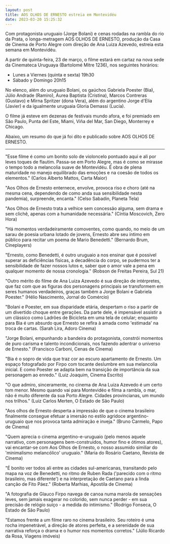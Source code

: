 ```yaml
---
layout: post
title: AOS OLHOS DE ERNESTO estreia em Montevidéu
date: 2023-03-20 15:25:32
---
```

Com protagonista uruguaio (Jorge Bolani) e cenas rodadas na rambla do rio da Prata, o longa-metragem AOS OLHOS DE ERNESTO, produção da Casa de Cinema de Porto Alegre com direção de Ana Luiza Azevedo, estreia esta semana em Montevidéu.

A partir de quinta-feira, 23 de março, o filme estará em cartaz na nova sede da Cinemateca Uruguaya (Bartolomé Mitre 1236), nos seguintes horários:

* Lunes a Viernes (quinta e sexta) 19h30
* Sábado y Domingo 20h15

No elenco, além do uruguaio Bolani, os gaúchos Gabriela Poester (Bia), Júlio Andrade (Ramiro), Áurea Baptista (Cristina), Marcos Contreras (Gustavo) e Mirna Spritzer (dona Vera), além do argentino Jorge d'Elia (Javier) e da igualmente uruguaia Gloria Demassi (Lucía).

O filme já esteve em dezenas de festivais mundo afora, e foi premiado em São Paulo, Punta del Este, Miami, Viña del Mar, San Diego, Monterrey e Chicago.

Abaixo, um resumo do que já foi dito e publicado sobre AOS OLHOS DE ERNESTO.

- - -

"Esse filme é como um bonito solo de violoncelo pontuado aqui e ali por leves toques de flautim. Passa-se em Porto Alegre, mas é como se mirasse o tempo todo a melancolia suave de Montevidéu. É obra de plena maturidade no manejo equilibrado das emoções e na coesão de todos os elementos." (Carlos Alberto Mattos, Carta Maior)

"Aos Olhos de Ernesto enternece, envolve, provoca riso e choro (até na mesma cena, dependendo de como anda sua sensibilidade nesta pandemia), surpreende, encanta." (Celso Sabadin, Planeta Tela)

"Aos Olhos de Ernesto trata a velhice sem concessão alguma, sem drama e sem clichê, apenas com a humanidade necessária." (Cíntia Moscovich, Zero Hora)

"Há momentos verdadeiramente comoventes, como quando, no meio de um sarau de poesia urbana lotado de jovens, Ernesto abre seu íntimo em público para recitar um poema de Mario Benedetti." (Bernardo Brum, Cineplayers)

"Ernesto, como Benedetti, é outro uruguaio a nos ensinar que é possível superar as deficiências físicas, a decadência do corpo, se pudermos ter a sensibilidade de fazer nossos lutos e, saber que o amor vale a pena em qualquer momento de nossa cronologia." (Robson de Freitas Pereira, Sul 21)

"Outro mérito do filme de Ana Luiza Azevedo é sua direção de intérpretes, que faz com que as figuras dos personagens principais se transformem em seres humanos verdadeiros, graças também a Jorge Bolani e Gabriela Poester." (Hélio Nascimento, Jornal do Comércio)

"Bolani e Poester, em sua disparidade etária, despertam o riso a partir de um divertido choque entre gerações. Da parte dele, é impensável assistir a um clássico como Ladrões de Bicicleta em uma tela de celular; enquanto para Bia é um absurdo que Ernesto se refira à amada como 'estimada' na troca de cartas. (Sarah Lira, Adoro Cinema)

"Jorge Bolani, empunhando a bandeira do protagonista, constrói momentos de puro carisma e talento incondicionais, nos fazendo adentrar o universo de Ernesto." (Francisco Carboni, Cenas de Cinema)

"Bia é o sopro de vida que traz cor ao escuro apartamento de Ernesto. Um espaço fotografado por Firpo com tocante deslumbre em sua melancolia inicial. E como Poester se adapta bem na transição de importância da sua personagem ao enredo." (Luiz Joaquim, Cinema Escrito)

"O que admiro, sinceramente, no cinema de Ana Luiza Azevedo é um certo tom menor. Mesmo quando vai para Montevidéo e filma a rambla, o mar, não é muito diferente da sua Porto Alegre. Cidades provincianas, um mundo nos trilhos." (Luiz Carlos Merten, O Estado de São Paulo)

"Aos olhos de Ernesto desperta a impressão de que o cinema brasileiro finalmente consegue efetuar a imersão no estilo agridoce argentino-uruguaio que nos provoca tanta admiração e inveja." (Bruno Carmelo, Papo de Cinema)

"Quem aprecia o cinema argentino-e-uruguaio (pelo menos aquele narrativo, com personagens bem-construidos, humor fino e ótimos atores), vai encantar-se com Aos Olhos de Ernesto, o nosso assumido similiar do 'minimalismo melancólico' uruguaio." (Maria do Rosário Caetano, Revista de Cinema)

"É bonito ver todos ali entre as cidades sul-americanas, transitando pelo mapa na voz de Benedetti, no ritmo de Ruben Rada ('parecido com o ritmo brasileiro, mas diferente') e na interpretação de Caetano para a linda canção de Fito Páez." (Roberta Marhias, Apostila de Cinema)

"A fotografia de Glauco Firpo navega de canoa numa marola de sensações leves, sem jamais exagerar no colorido, sem nunca perder - em sua precisão de relógio suíço - a medida do intimismo." (Rodrigo Fonseca, O Estado de São Paulo)

"Estamos frente a um filme raro no cinema brasileiro. Seu roteiro é uma rocha impenetrável, a direção de atores perfeita, e a serenidade de sua narrativa reforça o drama e o humor nos momentos corretos." (Júlio Ricardo da Rosa, Viagens imóveis)